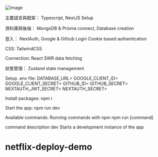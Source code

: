 ![image](https://github.com/leodder/netflix-clone/blob/main/netflix-clone.png)


主要語言與框架： Typescript, NextJS Setup

資料庫與後端： MongoDB & Prisma connect, Database creation

登入： NextAuth, Google & Github Login
Cookie based authentication

CSS: TailwindCSS

Connection: React SWR data fetching

狀態管理： Zustand state management

Setup .env file:
DATABASE_URL=
GOOGLE_CLIENT_ID=
GOOGLE_CLIENT_SECRET=
GITHUB_ID=
GITHUB_SECRET=
NEXTAUTH_JWT_SECRET=
NEXTAUTH_SECRET=

Install packages:
npm i

Start the app:
npm run dev

Available commands:
Running commands with npm npm run [command]

command	description
dev	Starts a development instance of the app
# netflix-deploy-demo
